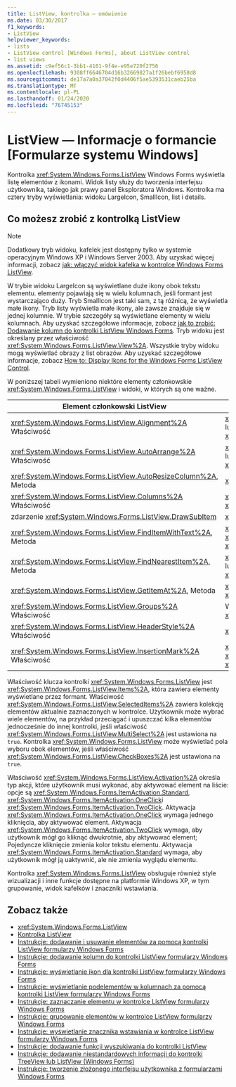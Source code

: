 ```yaml
---
title: ListView, kontrolka — omówienie
ms.date: 03/30/2017
f1_keywords:
- ListView
helpviewer_keywords:
- lists
- ListView control [Windows Forms], about ListView control
- list views
ms.assetid: c9ef56c1-3bb1-4101-9f4e-e95e720f2756
ms.openlocfilehash: 9308ff6646704d16b32669827a1f26bebf6958d8
ms.sourcegitcommit: de17a7a0a37042f0d4406f5ae5393531caeb25ba
ms.translationtype: MT
ms.contentlocale: pl-PL
ms.lasthandoff: 01/24/2020
ms.locfileid: "76745153"
---
```

# <a name="listview-control-overview-windows-forms"></a>ListView — Informacje o formancie [Formularze systemu Windows]
Kontrolka <xref:System.Windows.Forms.ListView> Windows Forms wyświetla listę elementów z ikonami. Widok listy służy do tworzenia interfejsu użytkownika, takiego jak prawy panel Eksploratora Windows. Kontrolka ma cztery tryby wyświetlania: widoku LargeIcon, SmallIcon, list i details.  
  
## <a name="what-you-can-do-with-the-listview-control"></a>Co możesz zrobić z kontrolką ListView  
  
> [!NOTE]
> Dodatkowy tryb widoku, kafelek jest dostępny tylko w systemie operacyjnym Windows XP i Windows Server 2003. Aby uzyskać więcej informacji, zobacz [jak: włączyć widok kafelka w kontrolce Windows Forms ListView](how-to-enable-tile-view-in-a-windows-forms-listview-control.md).  
  
 W trybie widoku LargeIcon są wyświetlane duże ikony obok tekstu elementu. elementy pojawiają się w wielu kolumnach, jeśli formant jest wystarczająco duży. Tryb SmallIcon jest taki sam, z tą różnicą, że wyświetla małe ikony. Tryb listy wyświetla małe ikony, ale zawsze znajduje się w jednej kolumnie. W trybie szczegóły są wyświetlane elementy w wielu kolumnach. Aby uzyskać szczegółowe informacje, zobacz [jak to zrobić: Dodawanie kolumn do kontrolki ListView Windows Forms](how-to-add-columns-to-the-windows-forms-listview-control.md). Tryb widoku jest określany przez właściwość <xref:System.Windows.Forms.ListView.View%2A>. Wszystkie tryby widoku mogą wyświetlać obrazy z list obrazów. Aby uzyskać szczegółowe informacje, zobacz [How to: Display Ikons for the Windows Forms ListView Control](how-to-display-icons-for-the-windows-forms-listview-control.md).  
  
 W poniższej tabeli wymieniono niektóre elementy członkowskie <xref:System.Windows.Forms.ListView> i widoki, w których są one ważne.  
  
|Element członkowski ListView|Widok|  
|---------------------|----------|  
|<xref:System.Windows.Forms.ListView.Alignment%2A> Właściwość|<xref:System.Windows.Forms.View.SmallIcon> lub <xref:System.Windows.Forms.View.LargeIcon>|  
|<xref:System.Windows.Forms.ListView.AutoArrange%2A> Właściwość|<xref:System.Windows.Forms.View.SmallIcon> lub <xref:System.Windows.Forms.View.LargeIcon>|  
|<xref:System.Windows.Forms.ListView.AutoResizeColumn%2A>, Metoda|<xref:System.Windows.Forms.View.Details>|  
|<xref:System.Windows.Forms.ListView.Columns%2A> Właściwość|<xref:System.Windows.Forms.View.Details> lub <xref:System.Windows.Forms.View.Tile>|  
|zdarzenie <xref:System.Windows.Forms.ListView.DrawSubItem>|<xref:System.Windows.Forms.View.Details>|  
|<xref:System.Windows.Forms.ListView.FindItemWithText%2A>, Metoda|<xref:System.Windows.Forms.View.Details>, <xref:System.Windows.Forms.View.List>lub <xref:System.Windows.Forms.View.Tile>|  
|<xref:System.Windows.Forms.ListView.FindNearestItem%2A>, Metoda|<xref:System.Windows.Forms.View.SmallIcon> lub <xref:System.Windows.Forms.View.LargeIcon>|  
|<xref:System.Windows.Forms.ListView.GetItemAt%2A>, Metoda|<xref:System.Windows.Forms.View.Details> lub <xref:System.Windows.Forms.View.Tile>|  
|<xref:System.Windows.Forms.ListView.Groups%2A> Właściwość|Wszystkie widoki z wyjątkiem <xref:System.Windows.Forms.View.List>|  
|<xref:System.Windows.Forms.ListView.HeaderStyle%2A> Właściwość|<xref:System.Windows.Forms.View.Details>.,|  
|<xref:System.Windows.Forms.ListView.InsertionMark%2A> Właściwość|<xref:System.Windows.Forms.View.LargeIcon>, <xref:System.Windows.Forms.View.SmallIcon>lub <xref:System.Windows.Forms.View.Tile>|  
  
 Właściwość klucza kontrolki <xref:System.Windows.Forms.ListView> jest <xref:System.Windows.Forms.ListView.Items%2A>, która zawiera elementy wyświetlane przez formant. Właściwość <xref:System.Windows.Forms.ListView.SelectedItems%2A> zawiera kolekcję elementów aktualnie zaznaczonych w kontrolce. Użytkownik może wybrać wiele elementów, na przykład przeciągać i upuszczać kilka elementów jednocześnie do innej kontrolki, jeśli właściwość <xref:System.Windows.Forms.ListView.MultiSelect%2A> jest ustawiona na `true`. Kontrolka <xref:System.Windows.Forms.ListView> może wyświetlać pola wyboru obok elementów, jeśli właściwość <xref:System.Windows.Forms.ListView.CheckBoxes%2A> jest ustawiona na `true`.  
  
 Właściwość <xref:System.Windows.Forms.ListView.Activation%2A> określa typ akcji, które użytkownik musi wykonać, aby aktywować element na liście: opcje są <xref:System.Windows.Forms.ItemActivation.Standard>, <xref:System.Windows.Forms.ItemActivation.OneClick>i <xref:System.Windows.Forms.ItemActivation.TwoClick>. Aktywacja <xref:System.Windows.Forms.ItemActivation.OneClick> wymaga jednego kliknięcia, aby aktywować element. Aktywacja <xref:System.Windows.Forms.ItemActivation.TwoClick> wymaga, aby użytkownik mógł go kliknąć dwukrotnie, aby aktywować element; Pojedyncze kliknięcie zmienia kolor tekstu elementu. Aktywacja <xref:System.Windows.Forms.ItemActivation.Standard> wymaga, aby użytkownik mógł ją uaktywnić, ale nie zmienia wyglądu elementu.  
  
 Kontrolka <xref:System.Windows.Forms.ListView> obsługuje również style wizualizacji i inne funkcje dostępne na platformie Windows XP, w tym grupowanie, widok kafelków i znaczniki wstawiania.  
  
## <a name="see-also"></a>Zobacz także

- <xref:System.Windows.Forms.ListView>
- [Kontrolka ListView](listview-control-windows-forms.md)
- [Instrukcje: dodawanie i usuwanie elementów za pomocą kontrolki ListView formularzy Windows Forms](how-to-add-and-remove-items-with-the-windows-forms-listview-control.md)
- [Instrukcje: dodawanie kolumn do kontrolki ListView formularzy Windows Forms](how-to-add-columns-to-the-windows-forms-listview-control.md)
- [Instrukcje: wyświetlanie ikon dla kontrolki ListView formularzy Windows Forms](how-to-display-icons-for-the-windows-forms-listview-control.md)
- [Instrukcje: wyświetlanie podelementów w kolumnach za pomocą kontrolki ListView formularzy Windows Forms](how-to-display-subitems-in-columns-with-the-windows-forms-listview-control.md)
- [Instrukcje: zaznaczanie elementu w kontrolce ListView formularzy Windows Forms](how-to-select-an-item-in-the-windows-forms-listview-control.md)
- [Instrukcje: grupowanie elementów w kontrolce ListView formularzy Windows Forms](how-to-group-items-in-a-windows-forms-listview-control.md)
- [Instrukcje: wyświetlanie znacznika wstawiania w kontrolce ListView formularzy Windows Forms](how-to-display-an-insertion-mark-in-a-windows-forms-listview-control.md)
- [Instrukcje: dodawanie funkcji wyszukiwania do kontrolki ListView](how-to-add-search-capabilities-to-a-listview-control.md)
- [Instrukcje: dodawanie niestandardowych informacji do kontrolki TreeView lub ListView (Windows Forms)](add-custom-information-to-a-treeview-or-listview-control-wf.md)
- [Instrukcje: tworzenie złożonego interfejsu użytkownika z formularzami Windows Forms](how-to-create-a-multipane-user-interface-with-windows-forms.md)

